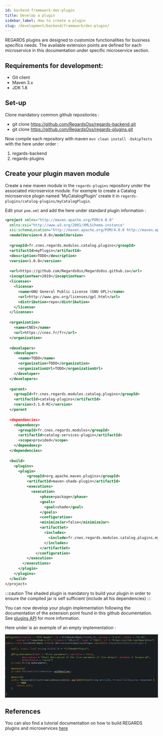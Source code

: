 ```yaml
---
id: backend-framework-dev-plugin
title: Develop a plugin
sidebar_label: How to create a plugin
slug: /development/backend/framework/dev-plugin/
---
```


REGARDS plugins are designed to customize functionalities for business specifics needs. The available extension points are defined for each microservice in this documentation under specific microservice section.

## Requirements for development:

- Git client
- Maven 3.x
- JDK 1.8

## Set-up

Clone mandatory common github repositories :  
* git clone https://github.com/RegardsOss/regards-backend.git
* git clone https://github.com/RegardsOss/regards-plugins.git


Now compile each repository with maven `mvn clean install -DskipTests` with the here under order :
 1. regards-backend
 2. regards-plugins

## Create your plugin maven module

Create a new maven module in the `regards-plugins` repository under the associated microservice module. For exemple to create a Catalog microservice plugin named 'MyCatalogPlugin' create it in `regards-plugins/catalog-plugins/myCatalogPlugin`.
  
Edit your `pom.xml` and add the here under standard plugin information :
```xml
<project xmlns="http://maven.apache.org/POM/4.0.0"
  xmlns:xsi="http://www.w3.org/2001/XMLSchema-instance"
  xsi:schemaLocation="http://maven.apache.org/POM/4.0.0 http://maven.apache.org/xsd/maven-4.0.0.xsd">
  <modelVersion>4.0.0</modelVersion>

  <groupId>fr.cnes.regards.modules.catalog.plugins</groupId>
  <artifactId>myPlugin</artifactId>
  <description>TODO</description>
  <version>1.0.0</version>

  <url>https://github.com/RegardsOss/RegardsOss.github.io</url>
  <inceptionYear>2019</inceptionYear>
  <licenses>
    <license>
      <name>GNU General Public License (GNU GPL)</name>
      <url>http://www.gnu.org/licenses/gpl.html</url>
      <distribution>repo</distribution>
    </license>
  </licenses>

  <organization>
    <name>CNES</name>
    <url>https://cnes.fr/fr</url>
  </organization>

  <developers>
    <developer>
      <name>TODO</name>
      <organization>TODO</organization>
      <organizationUrl>TODO</organizationUrl>
    </developer>
  </developers>

  <parent>
    <groupId>fr.cnes.regards.modules.catalog.plugins</groupId>
    <artifactId>catalog-plugins</artifactId>
    <version>3.1.0-RC</version>
  </parent

  <dependencies>
    <dependency>
      <groupId>fr.cnes.regards.modules</groupId>
      <artifactId>catalog-services-plugin</artifactId>
      <scope>provided</scope>
    </dependency>
  </dependencies>

  <build>
    <plugins>
      <plugin>
          <groupId>org.apache.maven.plugins</groupId>
          <artifactId>maven-shade-plugin</artifactId>
          <executions>
            <execution>
                <phase>package</phase>
                <goals>
                  <goal>shade</goal>
                </goals>
                <configuration>
                <minimizeJar>false</minimizeJar>
                <artifactSet>
                  <includes>
                    <include>fr.cnes.regards.modules.catalog.plugins.myPlugin:*</include>
                  </includes>
                </artifactSet>
              </configuration>
          </execution>
        </executions>
      </plugin>
    </plugins>
  </build>
</project>
```

:::caution
The shaded plugin is mandatory to build your plugin in order to ensure the compiled jar is self sufficient (include all his dependencies)
:::

You can now develop your plugin implementation following the documentation of the extension point found in this github documentation.
See [plugins API](../plugins-api/) for more information.

Here under is an exemple of an empty implementation :

![](/img/docs/backend-plugin-impl-exemple.png)


## References 

You can also find a tutorial documentation on how to build REGARDS plugins and microservices [here](/docs/regards-backend-tutorial.odp)  
